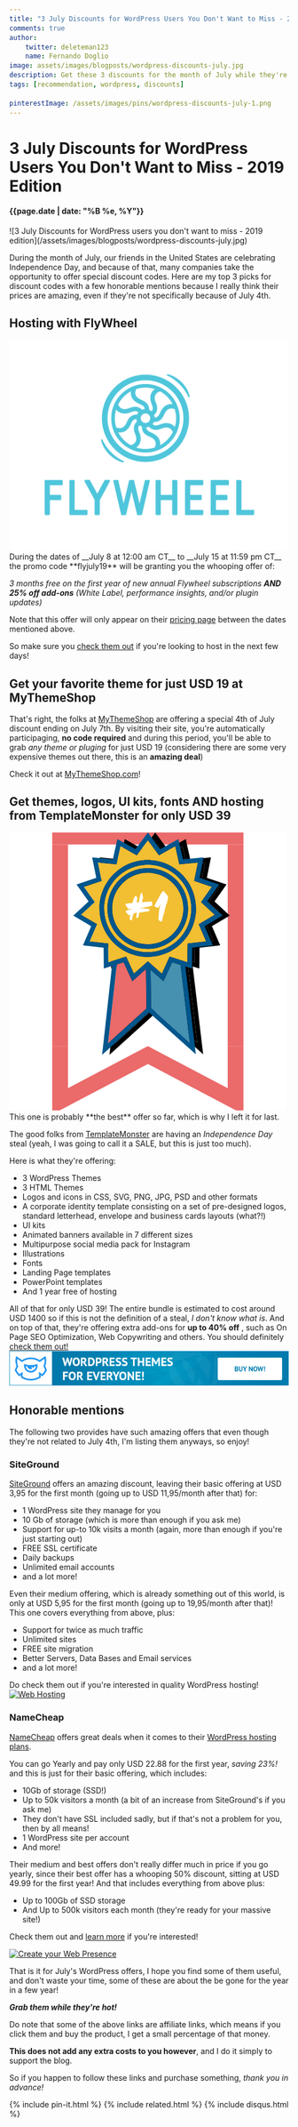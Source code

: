 ```yaml
---
title: "3 July Discounts for WordPress Users You Don't Want to Miss - 2019 Edition"
comments: true
author:
    twitter: deleteman123
    name: Fernando Doglio
image: assets/images/blogposts/wordpress-discounts-july.jpg
description: Get these 3 discounts for the month of July while they're still active! Don't miss them! 
tags: [recommendation, wordpress, discounts]

pinterestImage: /assets/images/pins/wordpress-discounts-july-1.png
---
```


# 3 July Discounts for WordPress Users You Don't Want to Miss - 2019 Edition
#### {{page.date | date: "%B %e, %Y"}}

<div class="post-header-img" markdown="1">
![3 July Discounts for WordPress users you don't want to miss - 2019 edition](/assets/images/blogposts/wordpress-discounts-july.jpg)
</div>

During the month of July, our friends in the United States are celebrating Independence Day, and because of that, many companies take the opportunity to offer special discount codes. 
Here are my top 3 picks for discount codes with a few honorable mentions because I really think their prices are amazing, even if they're not specifically because of July 4th.


## Hosting with FlyWheel
<div id="flywheel-logo">
    <a href="https://share.getf.ly/d11v3j" target="_blank" ><img src="/assets/images/flywheel_logo_vert_blue.png" alt="FlyWheel" /></a>
</div>
During the dates of __July 8 at 12:00 am CT__ to __July 15 at 11:59 pm CT__ the promo code **flyjuly19** will be granting you the whooping offer of:

_3 months free on the first year of new annual Flywheel subscriptions **AND 25% off add-ons** (White Label, performance insights, and/or plugin updates)_

Note that this offer will only appear on their [pricing page](https://getflywheel.com/pricing/) between the dates mentioned above.

So make sure you [check them out](https://share.getf.ly/d11v3j) if you're looking to host in the next few days!

## Get your favorite theme for just USD 19 at MyThemeShop
That's right, the folks at [MyThemeShop](https://mythemeshop.com/) are offering a special 4th of July discount ending on July 7th.
By visiting their site, you're automatically participaging, **no code required** and during this period, you'll be able to grab _any theme or pluging_ for just USD 19 (considering there are some very expensive themes out there, this is an **amazing deal**)

Check it out at [MyThemeShop.com](https://mythemeshop.com/)!

## Get themes, logos, UI kits, fonts AND hosting from TemplateMonster for only USD 39
<div id="number1prize">
<img src="/assets/images/number1.png" alt="Best offer" />
</div>
This one is probably **the best** offer so far, which is why I left it for last.

The good folks from [TemplateMonster](https://www.templatemonster.com/?aff=mywritingcorner) are having an _Independence Day_ steal (yeah, I was going to call it a SALE, but this is just too much). 

<p style="clear:both"></p>

Here is what they're offering:

- 3 WordPress Themes
- 3 HTML Themes
- Logos and icons in CSS, SVG, PNG, JPG, PSD and other formats
- A corporate identity template consisting on a set of pre-designed logos, standard letterhead, envelope and business cards layouts (what?!)
- UI kits
- Animated banners available in 7 different sizes
- Multipurpose social media pack for Instagram 
- Illustrations
- Fonts
- Landing Page templates
- PowerPoint templates
- And 1 year free of hosting

All of that for only USD 39! The entire bundle is estimated to cost around USD 1400 so if this is not the definition of a steal, *I don't know what is*.
And on top of that, they're offering extra add-ons for **up to 40% off** , such as On Page SEO Optimization, Web Copywriting and others. You should definitely [check them out!](https://www.templatemonster.com/?aff=mywritingcorner)
[![Template Monster](/assets/images/templatemonster-banner.jpg)](https://www.templatemonster.com/?aff=mywritingcorner)

## Honorable mentions
The following two provides have such amazing offers that even though they're not related to July 4th, I'm listing them anyways, so enjoy!

### SiteGround
[SiteGround](https://www.siteground.com/wordpress-hosting.htm?afcode=cdba41f973306155d408cb18cf0d6848) offers an amazing discount, leaving their basic offering at USD 3,95 for the first month (going up to USD 11,95/month after that) for:
- 1 WordPress site they manage for you
- 10 Gb of storage (which is more than enough if you ask me)
- Support for up-to 10k visits a month (again, more than enough if you're just starting out)
- FREE SSL certificate
- Daily backups
- Unlimited email accounts
- and a lot more!

Even their medium offering, which is already something out of this world, is only at USD 5,95 for the first month (going up to 19,95/month after that)!
This one covers everything from above, plus:
- Support for twice as much traffic
- Unlimited sites
- FREE site migration
- Better Servers, Data Bases and Email services
- and a lot more!

Do check them out if you're interested in quality WordPress hosting!
<a href="https://www.siteground.com/wordpress-hosting.htm?afcode=cdba41f973306155d408cb18cf0d6848"><img src="https://ua.siteground.com/img/banners/general/2019_EN/usd/wp_728x90_blue.jpg" alt="Web Hosting" width="728" height="90" border="0"></a>


### NameCheap
[NameCheap](https://shareasale.com/r.cfm?b=467188&u=2099099&m=46483&urllink=www%2Enamecheap%2Ecom%2Fwordpress%2F&afftrack=) offers great deals when it comes to their [WordPress hosting plans](https://shareasale.com/r.cfm?b=467188&u=2099099&m=46483&urllink=www%2Enamecheap%2Ecom%2Fwordpress%2F&afftrack=).

You can go Yearly and pay only USD 22.88 for the first year, *saving 23%!* and this is just for their basic offering, which includes:
- 10Gb of storage (SSD!)
- Up to 50k visitors a month (a bit of an increase from SiteGround's if you ask me)
- They don't have SSL included sadly, but if that's not a problem for you, then by all means!
- 1 WordPress site per account
- And more!

Their medium and best offers don't really differ much in price if you go yearly, since their best offer has a whooping 50% discount, sitting at USD 49.99 for the first year!
And that includes everything from above plus:
- Up to 100Gb of SSD storage
- And Up to 500k visitors each month (they're ready for your massive site!)

Check them out and [learn more](https://shareasale.com/r.cfm?b=467188&u=2099099&m=46483&urllink=www%2Enamecheap%2Ecom%2Fwordpress%2F&afftrack=) if you're interested!

<a target="_blank" href="https://shareasale.com/r.cfm?b=1151487&amp;u=2099099&amp;m=46483&amp;urllink=&amp;afftrack="><img src="https://static.shareasale.com/image/46483/new_brand_adroll_004_728x90.gif" border="0" alt="Create your Web Presence" /></a>

That is it for July's WordPress offers, I hope you find some of them useful, and don't waste your time, some of these are about the be gone for the year in a few year! 

_**Grab them while they're hot!**_

<div class="disclosure" markdown="1">
Do note that some of the above links are affiliate links, which means if you click them and buy the product, I get a small percentage of that money. 

**This does not add any extra costs to you however**, and I do it simply to support the blog.

So if you happen to follow these links and purchase something, _thank you in advance!_
</div>

<div class="sharethis-inline-share-buttons"></div>
                        
{% include pin-it.html %}
{% include related.html %}
{% include disqus.html %}